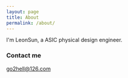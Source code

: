 ```yaml
---
layout: page
title: About
permalink: /about/
---
```


I'm LeonSun, a ASIC physical design engineer.

### Contact me

[go2hell@126.com](mailto:go2hell@126.com)
